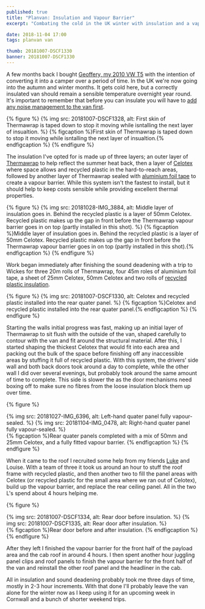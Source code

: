 ```yaml
---
published: true
title: "Planvan: Insulation and Vapour Barrier"
excerpt: "Combating the cold in the UK winter with insulation and a vapour barrier."

date: 2018-11-04 17:00
tags: planvan van

thumb: 20181007-DSCF1330
banner: 20181007-DSCF1330
---
```


A few months back I bought [Geoffery, my 2010 VW T5](https://danielgroves.net/notebook/2018/08/planvan "Introducing Geoffery") with the intention of converting it into a camper over a period of time. In the UK we're now going into the autumn and winter months. It gets cold here, but a correctly insulated van should remain a sensible temperature overnight year round. It's important to remember that before you can insulate you will have to [add any noise management to the van first](https://danielgroves.net/notebook/2018/10/van-sound-deadening "Sound Deadening Geoffery"). 

{% figure %}
  {% img src: 20181007-DSCF1328, alt: First skin of Thermawrap is taped down to stop it moving while isntalling the next layer of insualtion. %}
  {% figcaption %}First skin of Thermawrap is taped down to stop it moving while isntalling the next layer of insualtion.{% endfigcaption %}
{% endfigure %}

The insulation I've opted for is made up of three layers; an outer layer of [Thermawrap](http://www.ybsinsulation.com/diy-products/ "Thermawrap Foil Insulation ") to help reflect the summer heat back, then a layer of [Celotex](https://www.celotex.co.uk "Celotex Insulation ") where space allows and recycled plastic in the hard-to-reach areas, followed by another layer of Thermawrap sealed with [aluminium foil tape](https://www.wickes.co.uk/Wickes-Self-Adhesive-Foil-Tape---50mm-x-45m/p/161265 "Aluminium Foil Tape") to create a vapour barrier. While this system isn't the fastest to install, but it should help to keep costs sensible while providing excellent thermal properties. 

{% figure %}
  {% img src: 20181028-IMG_3884, alt: Middle layer of insulation goes in. Behind the recycled plastic is a layer of 50mm Celotex. Recycled plastic makes up the gap in front before the Thermawrap vapour barrier goes in on top (partly installed in this shot). %}
  {% figcaption %}Middle layer of insulation goes in. Behind the recycled plastic is a layer of 50mm Celotex. Recycled plastic makes up the gap in front before the Thermawrap vapour barrier goes in on top (partly installed in this shot).{% endfigcaption %}
{% endfigure %}

Work began immediately after finishing the sound deadening with a trip to Wickes for three 20m rolls of Thermawrap, four 45m roles of aluminium foil tape, a sheet of 25mm Celotex, 50mm Celotex and two rolls of [recycled plastic insulation](https://www.diy.com/departments/diall-loft-insulation-roll-l-8m-w-0-37-m-t-100mm/197658_BQ.prd "Recycled Plastic Insulation at B&Q"). 

{% figure %}
  {% img src: 20181007-DSCF1330, alt: Celotex and recycled plastic installed into the rear quater panel. %}
  {% figcaption %}Celotex and recycled plastic installed into the rear quater panel.{% endfigcaption %}
{% endfigure %}

Starting the walls initial progress was fast, making up an initial layer of Thermawrap to sit flush with the outside of the van, shaped carefully to contour with the van and fit around the structural material. After this, I started shaping the thickest Celotex that would fit into each area and packing out the bulk of the space before finishing off any inaccessible areas by stuffing it full of recycled plastic. With this system, the drivers’ side wall and both back doors took around a day to complete, while the other wall I did over several evenings, but probably took around the same amount of time to complete. This side is slower the as the door mechanisms need boxing off to make sure no fibres from the loose insulation block them up over time. 

{% figure %}
  <div class="row pair">
    {% img src: 20181027-IMG_6396, alt: Left-hand quater panel fully vapour-sealed. %} 
    {% img src: 20181104-IMG_0478, alt: Right-hand quater panel fully vapour-sealed. %}
  </div>
  {% figcaption %}Rear quater panels completed with a mix of 50mm and 25mm Celotex, and a fully fitted vapour barrier. {% endfigcaption %}
{% endfigure %}

When it came to the roof I recruited some help from my friends [Luke](http://lbarnes.net "Luke Barnes") and Louise. With a team of three it took us around an hour to stuff the roof frame with recycled plastic, and then another two to fill the panel areas with Celotex (or recycled plastic for the small area where we ran out of Celotex), build up the vapour barrier, and replace the rear ceiling panel. All in the two L's spend about 4 hours helping me. 

{% figure %}
  <div class="row pair">
    {% img src: 20181007-DSCF1334, alt: Rear door before insulation. %} 
    {% img src: 20181007-DSCF1335, alt: Rear door after insulation. %}
  </div>
  {% figcaption %}Rear door before and after insulation. {% endfigcaption %}
{% endfigure %}

After they left I finished the vapour barrier for the front half of the payload area and the cab roof in around 4 hours. I then spent another hour juggling panel clips and roof panels to finish the vapour barrier for the front half of the van and reinstall the other roof panel and the headliner in the cab. 

All in insulation and sound deadening probably took me three days of time, mostly in 2-3 hour increments. With that done I'll probably leave the van alone for the winter now as I keep using it for an upcoming week in Cornwall and a bunch of shorter weekend trips. 